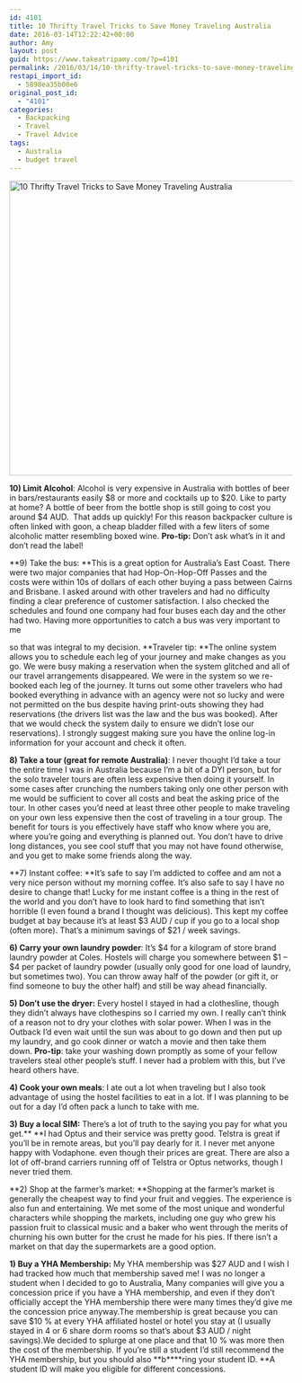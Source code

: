 ```yaml
---
id: 4101
title: 10 Thrifty Travel Tricks to Save Money Traveling Australia
date: 2016-03-14T12:22:42+00:00
author: Amy
layout: post
guid: https://www.takeatripamy.com/?p=4101
permalink: /2016/03/14/10-thrifty-travel-tricks-to-save-money-traveling-australia/
restapi_import_id:
  - 5898ea35b00e6
original_post_id:
  - "4101"
categories:
  - Backpacking
  - Travel
  - Travel Advice
tags:
  - Australia
  - budget travel
---
```

<img class="alignnone size-large wp-image-4155" src="https://exploringducky.files.wordpress.com/2016/03/img_09242.jpg?w=1024&#038;h=768" alt="10 Thrifty Travel Tricks to Save Money Traveling Australia" width="700" height="525" />

**10) Limit Alcohol**: Alcohol is very expensive in Australia with bottles of beer in bars/restaurants easily $8 or more and cocktails up to $20. Like to party at home? A bottle of beer from the bottle shop is still going to cost you around $4 AUD.  That adds up quickly! For this reason backpacker culture is often linked with goon, a cheap bladder filled with a few liters of some alcoholic matter resembling boxed wine. **Pro-tip:** Don&#8217;t ask what&#8217;s in it and don&#8217;t read the label!

**9) Take the bus: **This is a great option for Australia&#8217;s East Coast. There were two major companies that had Hop-On-Hop-Off Passes and the costs were within 10s of dollars of each other buying a pass between Cairns and Brisbane. I asked around with other travelers and had no difficulty finding a clear preference of customer satisfaction. I also checked the schedules and found one company had four buses each day and the other had two. Having more opportunities to catch a bus was very important to me
  
so that was integral to my decision. **Traveler tip: **The online system allows you to schedule each leg of your journey and make changes as you go. We were busy making a reservation when the system glitched and all of our travel arrangements disappeared. We were in the system so we re-booked each leg of the journey. It turns out some other travelers who had booked everything in advance with an agency were not so lucky and were not permitted on the bus despite having print-outs showing they had reservations (the drivers list was the law and the bus was booked). After that we would check the system daily to ensure we didn&#8217;t lose our reservations). I strongly suggest making sure you have the online log-in information for your account and check it often.

**8) Take a tour (great for remote Australia)**: I never thought I&#8217;d take a tour the entire time I was in Australia because I&#8217;m a bit of a DYI person, but for the solo traveler tours are often less expensive then doing it yourself. In some cases after crunching the numbers taking only one other person with me would be sufficient to cover all costs and beat the asking price of the tour. In other cases you&#8217;d need at least three other people to make traveling on your own less expensive then the cost of traveling in a tour group. The benefit for tours is you effectively have staff who know where you are, where you&#8217;re going and everything is planned out. You don&#8217;t have to drive long distances, you see cool stuff that you may not have found otherwise, and you get to make some friends along the way.

**7) Instant coffee: **It&#8217;s safe to say I&#8217;m addicted to coffee and am not a very nice person without my morning coffee. It&#8217;s also safe to say I have no desire to change that! Lucky for me instant coffee is a thing in the rest of the world and you don&#8217;t have to look hard to find something that isn&#8217;t horrible (I even found a brand I thought was delicious). This kept my coffee budget at bay because it&#8217;s at least $3 AUD / cup if you go to a local shop (often more). That&#8217;s a minimum savings of $21 / week savings.

**6) Carry your own laundry powder**: It&#8217;s $4 for a kilogram of store brand laundry powder at Coles. Hostels will charge you somewhere between $1 &#8211; $4 per packet of laundry powder (usually only good for one load of laundry, but sometimes two). You can throw away half of the powder (or gift it, or find someone to buy the other half) and still be way ahead financially.

**5) Don&#8217;t use the dryer:** Every hostel I stayed in had a clothesline, though they didn&#8217;t always have clothespins so I carried my own. I really can&#8217;t think of a reason not to dry your clothes with solar power. When I was in the Outback I&#8217;d even wait until the sun was about to go down and then put up my laundry, and go cook dinner or watch a movie and then take them down. **Pro-tip**: take your washing down promptly as some of your fellow travelers steal other people&#8217;s stuff. I never had a problem with this, but I&#8217;ve heard others have.

**4) Cook your own meals**: I ate out a lot when traveling but I also took advantage of using the hostel facilities to eat in a lot. If I was planning to be out for a day I&#8217;d often pack a lunch to take with me.

**3) Buy a local SIM:** There&#8217;s a lot of truth to the saying you pay for what you get.** **I had Optus and their service was pretty good. Telstra is great if you&#8217;ll be in remote areas, but you&#8217;ll pay dearly for it. I never met anyone happy with Vodaphone. even though their prices are great. There are also a lot of off-brand carriers running off of Telstra or Optus networks, though I never tried them.

**2) Shop at the farmer&#8217;s market: **Shopping at the farmer&#8217;s market is generally the cheapest way to find your fruit and veggies. The experience is also fun and entertaining. We met some of the most unique and wonderful characters while shopping the markets, including one guy who grew his passion fruit to classical music and a baker who went through the merits of churning his own butter for the crust he made for his pies. If there isn&#8217;t a market on that day the supermarkets are a good option.

**1) Buy a YHA Membership:** My YHA membership was $27 AUD and I wish I had tracked how much that membership saved me! I was no longer a student when I decided to go to Australia, Many companies will give you a concession price if you have a YHA membership, and even if they don&#8217;t officially accept the YHA membership there were many times they&#8217;d give me the concession price anyway.The membership is great because you can save $10 % at every YHA affiliated hostel or hotel you stay at (I usually stayed in 4 or 6 share dorm rooms so that&#8217;s about $3 AUD / night savings).We decided to splurge at one place and that 10 % was more then the cost of the membership. If you&#8217;re still a student I&#8217;d still recommend the YHA membership, but you should also **b****ring your student ID. **A student ID will make you eligible for different concessions.

&nbsp;